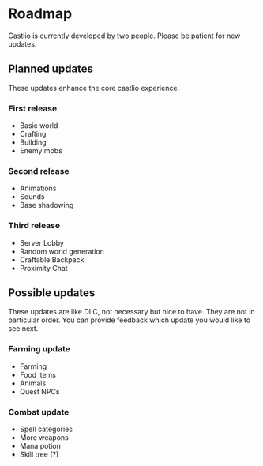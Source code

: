 # Roadmap
Castlio is currently developed by two people. Please be patient for new updates.

## Planned updates
These updates enhance the core castlio experience.

### First release
* Basic world
* Crafting
* Building
* Enemy mobs

### Second release
* Animations
* Sounds
* Base shadowing

### Third release
* Server Lobby
* Random world generation
* Craftable Backpack
* Proximity Chat

## Possible updates
These updates are like DLC, not necessary but nice to have. They are not in
particular order. You can provide feedback which update you would like to see next.

### Farming update
* Farming
* Food items
* Animals
* Quest NPCs

### Combat update
* Spell categories
* More weapons
* Mana potion
* Skill tree (?)
